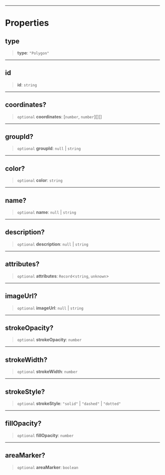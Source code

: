 ***

# Properties

## type

> **type**: `"Polygon"`

***

## id

> **id**: `string`

***

## coordinates?

> `optional` **coordinates**: \[`number`, `number`]\[]\[]

***

## groupId?

> `optional` **groupId**: `null` | `string`

***

## color?

> `optional` **color**: `string`

***

## name?

> `optional` **name**: `null` | `string`

***

## description?

> `optional` **description**: `null` | `string`

***

## attributes?

> `optional` **attributes**: `Record`\<`string`, `unknown`>

***

## imageUrl?

> `optional` **imageUrl**: `null` | `string`

***

## strokeOpacity?

> `optional` **strokeOpacity**: `number`

***

## strokeWidth?

> `optional` **strokeWidth**: `number`

***

## strokeStyle?

> `optional` **strokeStyle**: `"solid"` | `"dashed"` | `"dotted"`

***

## fillOpacity?

> `optional` **fillOpacity**: `number`

***

## areaMarker?

> `optional` **areaMarker**: `boolean`
